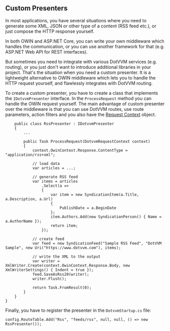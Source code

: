 ## Custom Presenters

In most applications, you have several situations where you need to generate some XML, JSON or other type of a content (RSS feed etc.), or just compose the HTTP response yourself. 

In both OWIN and ASP.NET Core, you can write your own middleware which handles the communication, or you can use another framework for that (e.g. ASP.NET Web API for REST interfaces).

But sometimes you need to integrate with various DotVVM services (e.g. routing), or you just don't want to introduce additional libraries in your project.
That's the situation when you need a custom presenter. It is a lightweight alternative to OWIN middleware which lets you to handle the HTTP request yourself, and flawlessly 
integrates with DotVVM routing.

To create a custom presenter, you have to create a class that implements the `IDotvvmPresenter` interface. In the `ProcessRequest` method you can handle the OWIN request yourself.
The main advantage of custom presenter over the middleware is that you can use DotVVM routes, use route parameters, action filters and you also have the
 [Request Context](/docs/tutorials/basics-request-context/{branch}) object.

```CSHARP
    public class RssPresenter : IDotvvmPresenter
    {
        ...

        public Task ProcessRequest(DotvvmRequestContext context)
        {
            context.OwinContext.Response.ContentType = "application/rss+xml";

            // load data
            var articles = ...;
            
            // generate RSS feed
            var items = articles
                .Select(a =>
                {
                    var item = new SyndicationItem(a.Title, a.Description, a.Url)
                    {
                        PublishDate = a.BeginDate
                    };
                    item.Authors.Add(new SyndicationPerson() { Name = a.AuthorName });
                    return item;
                });

            // create feed
            var feed = new SyndicationFeed("Sample RSS Feed", "DotVVM Sample", new Uri("https://www.dotvvm.com"), items);

            // write the XML to the output
            var writer = XmlWriter.Create(context.OwinContext.Response.Body, new XmlWriterSettings() { Indent = true });
            feed.SaveAsRss20(writer);
            writer.Flush();

            return Task.FromResult(0);
        }
    }
}
```

Finally, you have to register the presenter in the `DotvvmStartup.cs` file:

```CSHARP
config.RouteTable.Add("Rss", "feeds/rss", null, null, () => new RssPresenter());
```
